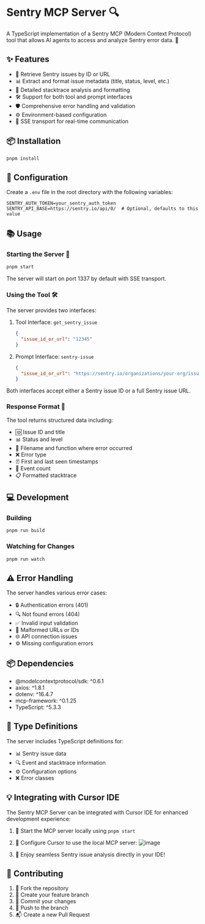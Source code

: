 # Sentry MCP Server 🔍

A TypeScript implementation of a Sentry MCP (Modern Context Protocol) tool that allows AI agents to access and analyze Sentry error data. 🤖

## ✨ Features

- 🎯 Retrieve Sentry issues by ID or URL
- 📊 Extract and format issue metadata (title, status, level, etc.)
- 🔬 Detailed stacktrace analysis and formatting
- 🛠️ Support for both tool and prompt interfaces
- 🛡️ Comprehensive error handling and validation
- ⚙️ Environment-based configuration
- 🔄 SSE transport for real-time communication

## 📦 Installation

```bash
pnpm install
```

## 🔧 Configuration

Create a `.env` file in the root directory with the following variables:

```env
SENTRY_AUTH_TOKEN=your_sentry_auth_token
SENTRY_API_BASE=https://sentry.io/api/0/  # Optional, defaults to this value
```

## 📚 Usage

### Starting the Server 🚀

```bash
pnpm start
```

The server will start on port 1337 by default with SSE transport.

### Using the Tool 🛠️

The server provides two interfaces:

1. Tool Interface: `get_sentry_issue`
   ```json
   {
     "issue_id_or_url": "12345"
   }
   ```

2. Prompt Interface: `sentry-issue`
   ```json
   {
     "issue_id_or_url": "https://sentry.io/organizations/your-org/issues/12345/"
   }
   ```

Both interfaces accept either a Sentry issue ID or a full Sentry issue URL.

### Response Format 📄

The tool returns structured data including:
- 🆔 Issue ID and title
- 📊 Status and level
- 📁 Filename and function where error occurred
- ❌ Error type
- ⏰ First and last seen timestamps
- 🔢 Event count
- 📋 Formatted stacktrace

## 💻 Development

### Building

```bash
pnpm run build
```

### Watching for Changes

```bash
pnpm run watch
```

## ⚠️ Error Handling

The server handles various error cases:
- 🔒 Authentication errors (401)
- 🔍 Not found errors (404)
- ✅ Invalid input validation
- 🔗 Malformed URLs or IDs
- 🌐 API connection issues
- ⚙️ Missing configuration errors

## 📦 Dependencies

- @modelcontextprotocol/sdk: ^0.6.1
- axios: ^1.8.1
- dotenv: ^16.4.7
- mcp-framework: ^0.1.25
- TypeScript: ^5.3.3

## 📝 Type Definitions

The server includes TypeScript definitions for:

- 📊 Sentry issue data
- 🔍 Event and stacktrace information
- ⚙️ Configuration options
- ❌ Error classes

## 💡 Integrating with Cursor IDE

The Sentry MCP Server can be integrated with Cursor IDE for enhanced development experience:

1. 🚀 Start the MCP server locally using `pnpm start`
2. 🔧 Configure Cursor to use the local MCP server:
  ![image](https://github.com/user-attachments/assets/3c560ecd-190f-4810-b5e5-4233d9451249)

3. 🎉 Enjoy seamless Sentry issue analysis directly in your IDE!


## 🤝 Contributing

1. 🔀 Fork the repository
2. 🌿 Create your feature branch
3. 💾 Commit your changes
4. 🚀 Push to the branch
5. 📬 Create a new Pull Request
